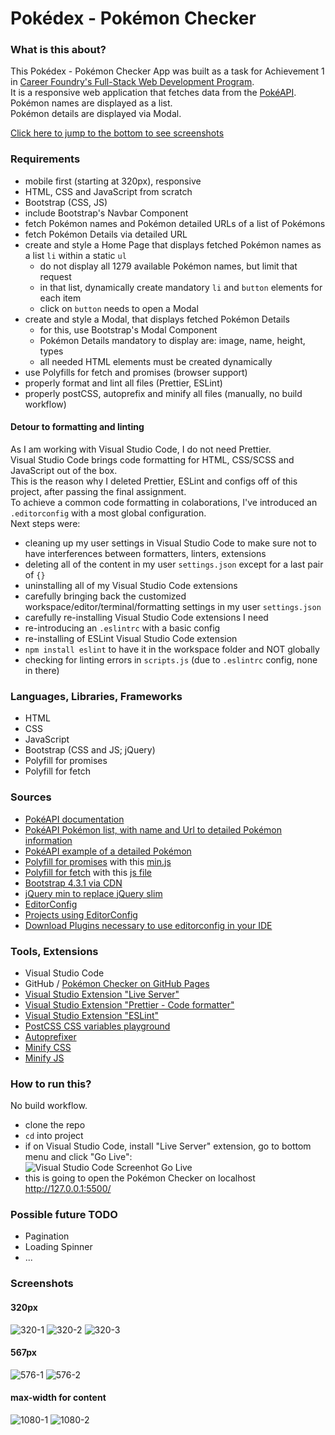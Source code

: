 # Pokédex - Pokémon Checker

### What is this about?

This Pokédex - Pokémon Checker App was built as a task for Achievement 1 in [Career Foundry's Full-Stack Web Development Program](https://careerfoundry.com/en/courses/become-a-web-developer/). <br>
It is a responsive web application that fetches data from the [PokéAPI](https://pokeapi.co/). <br>
Pokémon names are displayed as a list. <br>
Pokémon details are displayed via Modal.

[Click here to jump to the bottom to see screenshots](#Screenshots)

### Requirements

- mobile first (starting at 320px), responsive
- HTML, CSS and JavaScript from scratch
- Bootstrap (CSS, JS)
- include Bootstrap's Navbar Component
- fetch Pokémon names and Pokémon detailed URLs of a list of Pokémons
- fetch Pokémon Details via detailed URL
- create and style a Home Page that displays fetched Pokémon names as a list `li` within a static `ul`
  - do not display all 1279 available Pokémon names, but limit that request
  - in that list, dynamically create mandatory `li` and `button` elements for each item
  - click on `button` needs to open a Modal
- create and style a Modal, that displays fetched Pokémon Details
  - for this, use Bootstrap's Modal Component
  - Pokémon Details mandatory to display are: image, name, height, types
  - all needed HTML elements must be created dynamically
- use Polyfills for fetch and promises (browser support)
- properly format and lint all files (Prettier, ESLint)
- properly postCSS, autoprefix and minify all files (manually, no build workflow)

#### Detour to formatting and linting
As I am working with Visual Studio Code, I do not need Prettier. <br>
Visual Studio Code brings code formatting for HTML, CSS/SCSS and JavaScript out of the box. <br>
This is the reason why I deleted Prettier, ESLint and configs off of this project, after passing the final assignment. <br>
To achieve a common code formatting in colaborations, I've introduced an `.editorconfig` with a most global configuration. <br>
Next steps were:
- cleaning up my user settings in Visual Studio Code to make sure not to have interferences between formatters, linters, extensions
- deleting all of the content in my user `settings.json` except for a last pair of `{}`
- uninstalling all of my Visual Studio Code extensions
- carefully bringing back the customized workspace/editor/terminal/formatting settings in my user `settings.json`
- carefully re-installing Visual Studio Code extensions I need
- re-introducing an `.eslintrc` with a basic config
- re-installing of ESLint Visual Studio Code extension
- `npm install eslint` to have it in the workspace folder and NOT globally
- checking for linting errors in `scripts.js` (due to `.eslintrc` config, none in there)

### Languages, Libraries, Frameworks

- HTML
- CSS
- JavaScript
- Bootstrap (CSS and JS; jQuery)
- Polyfill for promises
- Polyfill for fetch

### Sources

- [PokéAPI documentation](https://pokeapi.co/docs/v2)
- [PokéAPI Pokémon list, with name and Url to detailed Pokémon information](https://pokeapi.co/api/v2/pokemon/?limit=150)
- [PokéAPI example of a detailed Pokémon](https://pokeapi.co/api/v2/pokemon/1/)
- [Polyfill for promises](https://github.com/taylorhakes/promise-polyfill) with this [min.js](https://raw.githubusercontent.com/taylorhakes/promise-polyfill/master/dist/polyfill.min.js)
- [Polyfill for fetch](https://github.com/github/fetch) with this [js file](https://github.com/github/fetch/releases/download/v3.0.0/fetch.umd.js)
- [Bootstrap 4.3.1 via CDN](https://getbootstrap.com/docs/4.3/getting-started/introduction/#js)
- [jQuery min to replace jQuery slim](https://releases.jquery.com/)
- [EditorConfig](editorconfig.org)
- [Projects using EditorConfig](https://github.com/editorconfig/editorconfig/wiki/Projects-Using-EditorConfig)
- [Download Plugins necessary to use editorconfig in your IDE](https://editorconfig.org/#download)

### Tools, Extensions

- Visual Studio Code
- GitHub / [Pokémon Checker on GitHub Pages](https://ellypirelly.github.io/simple-pokedex-app/)
- [Visual Studio Extension "Live Server"](https://marketplace.visualstudio.com/items?itemName=ritwickdey.LiveServer)
- [Visual Studio Extension "Prettier - Code formatter"](https://marketplace.visualstudio.com/items?itemName=esbenp.prettier-vscode)
- [Visual Studio Extension "ESLint"](https://marketplace.visualstudio.com/items?itemName=dbaeumer.vscode-eslint)
- [PostCSS CSS variables playground](https://madlittlemods.github.io/postcss-css-variables/playground/)
- [Autoprefixer](http://autoprefixer.github.io/)
- [Minify CSS](https://www.toptal.com/developers/cssminifier)
- [Minify JS](https://www.toptal.com/developers/javascript-minifier)

### How to run this?

No build workflow.

- clone the repo
- `cd` into project
- if on Visual Studio Code, install "Live Server" extension, go to bottom menu and click "Go Live": <br>
  ![Visual Studio Code Screenhot Go Live](src/img/screenshots/screenshot-golive.png) <br>
- this is going to open the Pokémon Checker on localhost http://127.0.0.1:5500/

### Possible future TODO

- Pagination
- Loading Spinner
- ...

### Screenshots

#### 320px

![320-1](src/img/screenshots/320px-1.png)
![320-2](src/img/screenshots/320px-2.png)
![320-3](src/img/screenshots/320px-3.png) <br>

#### 567px

![576-1](src/img/screenshots/576px-1.png)
![576-2](src/img/screenshots/576px-2.png) <br>

#### max-width for content

![1080-1](src/img/screenshots/1080px-1.png)
![1080-2](src/img/screenshots/1080px-2.png)
